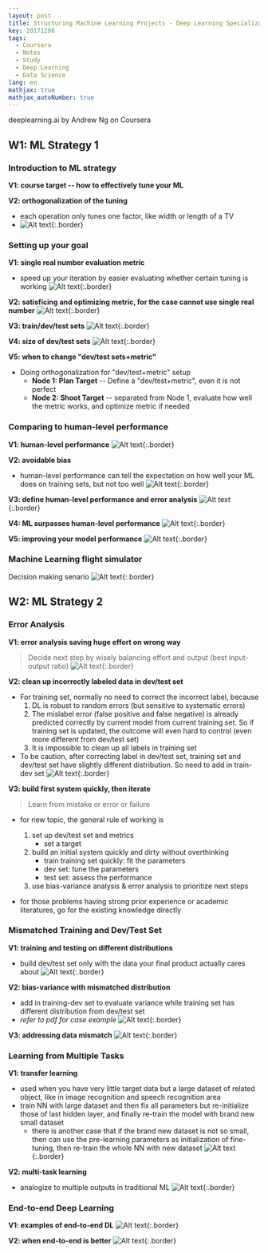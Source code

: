 ```yaml
---
layout: post
title: Structuring Machine Learning Projects - Deep Learning Specialization 3
key: 20171206
tags:
  - Coursera
  - Notes
  - Study
  - Deep Learning
  - Data Science
lang: en
mathjax: true
mathjax_autoNumber: true
---
```


deeplearning.ai by Andrew Ng on Coursera

## W1: ML Strategy 1

### Introduction to ML strategy

**V1: course target -- how to effectively tune your ML**

**V2: orthogonalization of the tuning**
- each operation only tunes one factor, like width or length of a TV
- ![Alt text](https://github.com/YestinYang/YestinYang.github.io/raw/master/screenshots/2017-12-06_1511865881114.png){:.border}

### Setting up your goal

**V1: single real number evaluation metric**
- speed up your iteration by easier evaluating whether certain tuning is working
![Alt text](https://github.com/YestinYang/YestinYang.github.io/raw/master/screenshots/2017-12-06_1511872231128.png){:.border}

**V2: satisficing and optimizing metric, for the case cannot use single real number**
![Alt text](https://github.com/YestinYang/YestinYang.github.io/raw/master/screenshots/2017-12-06_1511872797115.png){:.border}

**V3: train/dev/test sets**
![Alt text](https://github.com/YestinYang/YestinYang.github.io/raw/master/screenshots/2017-12-06_1512089953122.png){:.border}

**V4: size of dev/test sets**
![Alt text](https://github.com/YestinYang/YestinYang.github.io/raw/master/screenshots/2017-12-06_1511878635393.png){:.border}

**V5: when to change "dev/test sets+metric"**
- Doing orthogonalization for "dev/test+metric" setup
	- **Node 1: Plan Target** -- Define a "dev/test+metric", even it is not perfect
	- **Node 2: Shoot Target** -- separated from Node 1, evaluate how well the metric works, and optimize metric if needed


### Comparing to human-level performance

**V1: human-level performance**
![Alt text](https://github.com/YestinYang/YestinYang.github.io/raw/master/screenshots/2017-12-06_1511917923998.png){:.border}

**V2: avoidable bias**
- human-level performance can tell the expectation on how well your ML does on training sets, but not too well
![Alt text](https://github.com/YestinYang/YestinYang.github.io/raw/master/screenshots/2017-12-06_1511941965152.png){:.border}

**V3: define human-level performance and error analysis**
![Alt text](https://github.com/YestinYang/YestinYang.github.io/raw/master/screenshots/2017-12-06_1511921842800.png){:.border}

**V4: ML surpasses human-level performance**
![Alt text](https://github.com/YestinYang/YestinYang.github.io/raw/master/screenshots/2017-12-06_1511938756249.png){:.border}

**V5: improving your model performance**
![Alt text](https://github.com/YestinYang/YestinYang.github.io/raw/master/screenshots/2017-12-06_1511939220791.png){:.border}


### Machine Learning flight simulator

Decision making senario
![Alt text](https://github.com/YestinYang/YestinYang.github.io/raw/master/screenshots/2017-12-06_1511942582576.png){:.border}


## W2: ML Strategy 2

### Error Analysis

**V1: error analysis saving huge effort on wrong way**
> Decide next step by wisely balancing effort and output (best input-output ratio)
![Alt text](https://github.com/YestinYang/YestinYang.github.io/raw/master/screenshots/2017-12-06_1512088732750.png){:.border}

**V2: clean up incorrectly labeled data in dev/test set**
- For training set, normally no need to correct the incorrect label, because
	1. DL is robust to random errors (but sensitive to systematic errors)
	2. The mislabel error (false positive and false negative) is already predicted correctly by current model from current training set. So if training set is updated, the outcome will even hard to control (even more different from dev/test set)
	3. It is impossible to clean up all labels in training set
- To be caution, after correcting label in dev/test set, training set and dev/test set have slightly different distribution. So need to add in train-dev set
![Alt text](https://github.com/YestinYang/YestinYang.github.io/raw/master/screenshots/2017-12-06_1512090644335.png){:.border}

**V3: build first system quickly, then iterate**
> Learn from mistake or error or failure

- for new topic, the general rule of working is
	1. set up dev/test set and metrics
		- set a target
	2. build an initial system quickly and dirty without overthinking
		- train training set quickly: fit the parameters
		- dev set: tune the parameters
		- test set: assess the performance
	3. use bias-variance analysis & error analysis to prioritize next steps

- for those problems having strong prior experience or academic literatures, go for the existing knowledge directly

### Mismatched Training and Dev/Test Set

**V1: training and testing on different distributions**
- build dev/test set only with the data your final product actually cares about 
![Alt text](https://github.com/YestinYang/YestinYang.github.io/raw/master/screenshots/2017-12-06_1512116047609.png){:.border}

**V2: bias-variance with mismatched distribution**
- add in training-dev set to evaluate variance while training set has different distribution from dev/test set
- *refer to pdf for case example*
![Alt text](https://github.com/YestinYang/YestinYang.github.io/raw/master/screenshots/2017-12-06_1512182726250.png){:.border}

**V3: addressing data mismatch**
![Alt text](https://github.com/YestinYang/YestinYang.github.io/raw/master/screenshots/2017-12-06_1512184735471.png){:.border}

### Learning from Multiple Tasks

**V1: transfer learning**
- used when you have very little target data but a large dataset of related object, like in image recognition and speech recognition area
- train NN with large dataset and then fix all parameters but re-initialize those of last hidden layer, and finally re-train the model with brand new small dataset
	- there is another case that if the brand new dataset is not so small, then can use the pre-learning parameters as initialization of fine-tuning, then re-train the whole NN with new dataset
![Alt text](https://github.com/YestinYang/YestinYang.github.io/raw/master/screenshots/2017-12-06_1512200618795.png){:.border}

**V2: multi-task learning**
- analogize to multiple outputs in traditional ML
![Alt text](https://github.com/YestinYang/YestinYang.github.io/raw/master/screenshots/2017-12-06_1512203141600.png){:.border}

### End-to-end Deep Learning

**V1: examples of end-to-end DL**
![Alt text](https://github.com/YestinYang/YestinYang.github.io/raw/master/screenshots/2017-12-06_1512227231753.png){:.border}

**V2: when end-to-end is better**
![Alt text](https://github.com/YestinYang/YestinYang.github.io/raw/master/screenshots/2017-12-06_1512227310789.png){:.border}
